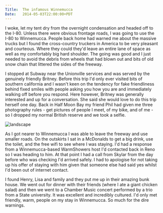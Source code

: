 ```yaml
---
Title:	The infamous Winnemucca
Date:	2014-05-03T22:00:00+PDT
---
```


I woke, let my tent dry from the overnight condensation and headed off to the I-80. Unless there were obvious frontage roads, I was going to use the I-80 to Winnemucca. People back home had warned me about the massive trucks but I found the cross-country truckers in America to be very pleasant and courteous. Where they could they'd leave an entire lane of space as well as my comfortably big hard shoulder. The going was good and I just needed to avoid the debris from wheels that had blown out and bits of old snow chain that littered the sides of the freeway.

I stopped at Subway near the Unionville services and was served by the genuinely friendly Britney. Before this trip I'd only ever visited bits of southern california and I wasn't keen on the tendency for fake friendliness behind fixed smiles with people asking you how you are and immediately walking off before you respond. Here however, Britney was generally interested and up for a conversation. She said she would love to do this trip herself one day. Back in Half Moon Bay my friend Phil had given me three photography rules - get pictures of people I meet, of my bike, and of me - so I dropped my normal British reserve and we took a selfie.

![landscape](https://farm8.staticflickr.com/7367/14216442083_d7dd71b148_z.jpg "Britney from Subway. I'm starting to get a bit beardy.")

As I got nearer to Winnemucca I was able to leave the freeway and use smaller roads. On the outskirts I sat in a McDonalds to get a big drink, use the toilet, and the free wifi to see where I was staying. I'd had a response from a Winnemucca-based WarmShowers host I'd contacted back in Reno so I was heading to him. At that point I had a call from Skylar from the day before who was checking I'd arrived safely. I had to apologise for not taking up his offer of staying with him given that someone else had said yes whilst I'd been out of internet contact. 

I found Henry, Lisa and family and they put me up in their amazing bunk house. We went out for dinner with their friends (where I ate a giant chicken salad) and then we went to a Chamber Music concert performed by a trio from a State university. It was excellent and incredibly cultured. I'd only met friendly, warm, people on my stay in Winnemucca. So much for the dire warnings.